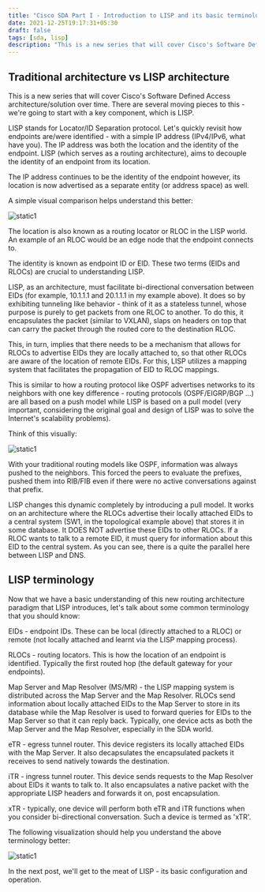 ```yaml
---
title: "Cisco SDA Part I - Introduction to LISP and its basic terminology "
date: 2021-12-25T19:17:31+05:30
draft: false
tags: [sda, lisp]
description: "This is a new series that will cover Cisco's Software Defined Access architecture/solution over time. There are several moving pieces to this - in this post, we're going to start with a key component, which is LISP."
---
```


## Traditional architecture vs LISP architecture

This is a new series that will cover Cisco's Software Defined Access architecture/solution over time. There are several moving pieces to this - we're going to start with a key component, which is LISP. 


LISP stands for Locator/ID Separation protocol. Let's quickly revisit how endpoints are/were identified - with a simple IP address (IPv4/IPv6, what have you). The IP address was both the location and the identity of the endpoint. LISP (which serves as a routing architecture), aims to decouple the identity of an endpoint from its location. 


The IP address continues to be the identity of the endpoint however, its location is now advertised as a separate entity (or address space) as well. 


A simple visual comparison helps understand this better:

![static1](/images/cisco/sda_1/lisp1.jpg)


The location is also known as a routing locator or RLOC in the LISP world. An example of an RLOC would be an edge node that the endpoint connects to. 


The identity is known as endpoint ID or EID. These two terms (EIDs and RLOCs) are crucial to understanding LISP. 


LISP, as an architecture, must facilitate bi-directional conversation between EIDs (for example, 10.1.1.1 and 20.1.1.1 in my example above). It does so by exhibiting tunneling like behavior - think of it as a stateless tunnel, whose purpose is purely to get packets from one RLOC to another. To do this, it encapsulates the packet (similar to VXLAN), slaps on headers on top that can carry the packet through the routed core to the destination RLOC.


This, in turn, implies that there needs to be a mechanism that allows for RLOCs to advertise EIDs they are locally attached to, so that other RLOCs are aware of the location of remote EIDs. For this, LISP utilizes a mapping system that facilitates the propagation of EID to RLOC mappings. 


This is similar to how a routing protocol like OSPF advertises networks to its neighbors with one key difference - routing protocols (OSPF/EIGRP/BGP ...) are all based on a push model while LISP is based on a pull model (very important, considering the original goal and design of LISP was to solve the Internet's scalability problems). 


Think of this visually:


![static1](/images/cisco/sda_1/lisp2.jpg)


With your traditional routing models like OSPF, information was always pushed to the neighbors. This forced the peers to evaluate the prefixes, pushed them into RIB/FIB even if there were no active conversations against that prefix. 


LISP changes this dynamic completely by introducing a pull model. It works on an architecture where the RLOCs advertise their locally attached EIDs to a central system (SW1, in the topological example above) that stores it in some database. It DOES NOT advertise these EIDs to other RLOCs. If a RLOC wants to talk to a remote EID, it must query for information about this EID to the central system. As you can see, there is a quite the parallel here between LISP and DNS. 

## LISP terminology


Now that we have a basic understanding of this new routing architecture paradigm that LISP introduces, let's talk about some common terminology that you should know:


EIDs - endpoint IDs. These can be local (directly attached to a RLOC) or remote (not locally attached and learnt via the LISP mapping process). 


RLOCs - routing locators. This is how the location of an endpoint is identified. Typically the first routed hop (the default gateway for your endpoints). 


Map Server and Map Resolver (MS/MR) - the LISP mapping system is distributed across the Map Server and the Map Resolver. RLOCs send information about locally attached EIDs to the Map Server to store in its database while the Map Resolver is used to forward queries for EIDs to the Map Server so that it can reply back. Typically, one device acts as both the Map Server and the Map Resolver, especially in the SDA world. 


eTR - egress tunnel router. This device registers its locally attached EIDs with the Map Server. It also decapsulates the encapsulated packets it receives to send natively towards the destination. 


iTR - ingress tunnel router. This device sends requests to the Map Resolver about EIDs it wants to talk to. It also encapsulates a native packet with the appropriate LISP headers and forwards it on, post encapsulation.


xTR - typically, one device will perform both eTR and iTR functions when you consider bi-directional conversation. Such a device is termed as 'xTR'. 


The following visualization should help you understand the above terminology better:

![static1](/images/cisco/sda_1/lisp3.jpg)


In the next post, we'll get to the meat of LISP - its basic configuration and operation.